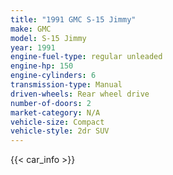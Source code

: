 ```yaml
---
title: "1991 GMC S-15 Jimmy"
make: GMC
model: S-15 Jimmy
year: 1991
engine-fuel-type: regular unleaded
engine-hp: 150
engine-cylinders: 6
transmission-type: Manual
driven-wheels: Rear wheel drive
number-of-doors: 2
market-category: N/A
vehicle-size: Compact
vehicle-style: 2dr SUV
---
```


{{< car_info >}}

